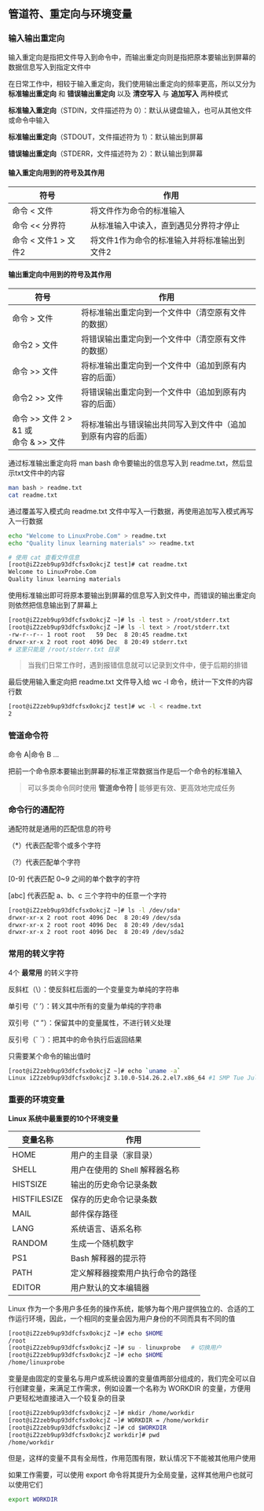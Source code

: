 

## 管道符、重定向与环境变量

### 输入输出重定向

输入重定向是指把文件导入到命令中，而输出重定向则是指把原本要输出到屏幕的数据信息写入到指定文件中

在日常工作中，相较于输入重定向，我们使用输出重定向的频率更高，所以又分为 **标准输出重定向** 和 **错误输出重定向** 以及 **清空写入** 与 **追加写入** 两种模式

**标准输入重定向**（STDIN，文件描述符为 0）：默认从键盘输入，也可从其他文件或命令中输入

**标准输出重定向**（STDOUT，文件描述符为 1）：默认输出到屏幕

**错误输出重定向**（STDERR，文件描述符为 2）：默认输出到屏幕

#### 输入重定向用到的符号及其作用

| 符号                 | 作用                                         |
| -------------------- | -------------------------------------------- |
| 命令 < 文件          | 将文件作为命令的标准输入                     |
| 命令 << 分界符       | 从标准输入中读入，直到遇见分界符才停止       |
| 命令 < 文件1 > 文件2 | 将文件1作为命令的标准输入并将标准输出到文件2 |

#### 输出重定向中用到的符号及其作用

| 符号                                       | 作用                                                         |
| ------------------------------------------ | ------------------------------------------------------------ |
| 命令 > 文件                                | 将标准输出重定向到一个文件中（清空原有文件的数据）           |
| 命令2 > 文件                               | 将错误输出重定向到一个文件中（清空原有文件的数据）           |
| 命令 >> 文件                               | 将标准输出重定向到一个文件中（追加到原有内容的后面）         |
| 命令2 >> 文件                              | 将错误输出重定向到一个文件中（追加到原有内容的后面）         |
| 命令 >> 文件 2 > &1 或<br />命令 & >> 文件 | 将标准输出与错误输出共同写入到文件中（追加到原有内容的后面） |

通过标准输出重定向将 man bash 命令要输出的信息写入到 readme.txt，然后显示txt文件中的内容

```bash
man bash > readme.txt
cat readme.txt
```

通过覆盖写入模式向 readme.txt 文件中写入一行数据，再使用追加写入模式再写入一行数据

```bash
echo "Welcome to LinuxProbe.Com" > readme.txt
echo "Quality linux learning materials" >> readme.txt

# 使用 cat 查看文件信息
[root@iZ2zeb9up93dfcfsx0okcjZ test]# cat readme.txt 
Welcome to LinuxProbe.Com
Quality linux learning materials
```

使用标准输出即可将原本要输出到屏幕的信息写入到文件中，而错误的输出重定向则依然把信息输出到了屏幕上

```bash
[root@iZ2zeb9up93dfcfsx0okcjZ ~]# ls -l test > /root/stderr.txt
[root@iZ2zeb9up93dfcfsx0okcjZ ~]# ls -l text > /root/stderr.txt
-rw-r--r-- 1 root root   59 Dec  8 20:45 readme.txt
drwxr-xr-x 2 root root 4096 Dec  8 20:49 stderr.txt
# 这里只能是 /root/stderr.txt 目录
```

> 当我们日常工作时，遇到报错信息就可以记录到文件中，便于后期的排错

最后使用输入重定向把 readme.txt 文件导入给 wc -l 命令，统计一下文件的内容行数

```bash
[root@iZ2zeb9up93dfcfsx0okcjZ test]# wc -l < readme.txt
2
```

### 管道命令符

命令 A|命令 B  ... 

把前一个命令原本要输出到屏幕的标准正常数据当作是后一个命令的标准输入

> 可以多类命令同时使用 **管道命令符 |** 能够更有效、更高效地完成任务

### 命令行的通配符

通配符就是通用的匹配信息的符号

（*）代表匹配零个或多个字符

（?）代表匹配单个字符

[0-9] 代表匹配 0~9 之间的单个数字的字符

[abc] 代表匹配  a、b、c 三个字符中的任意一个字符

```bash
[root@iZ2zeb9up93dfcfsx0okcjZ ~]# ls -l /dev/sda*
drwxr-xr-x 2 root root 4096 Dec  8 20:49 /dev/sda
drwxr-xr-x 2 root root 4096 Dec  8 20:49 /dev/sda1
drwxr-xr-x 2 root root 4096 Dec  8 20:49 /dev/sda2
```

### 常用的转义字符

4个 **最常用** 的转义字符

反斜杠（\）：使反斜杠后面的一个变量变为单纯的字符串

单引号（‘ ’）：转义其中所有的变量为单纯的字符串

双引号（“ ”）：保留其中的变量属性，不进行转义处理

反引号（\` `）：把其中的命令执行后返回结果

只需要某个命令的输出值时

```bash
[root@iZ2zeb9up93dfcfsx0okcjZ ~]# echo `uname -a`
Linux iZ2zeb9up93dfcfsx0okcjZ 3.10.0-514.26.2.el7.x86_64 #1 SMP Tue Jul 4 15:04:05 UTC 2017 x86_64 x86_64 x86_64 GNU/Linux
```

### 重要的环境变量

**Linux 系统中最重要的10个环境变量**

| 变量名称     | 作用                             |
| ------------ | -------------------------------- |
| HOME         | 用户的主目录（家目录）           |
| SHELL        | 用户在使用的 Shell 解释器名称    |
| HISTSIZE     | 输出的历史命令记录条数           |
| HISTFILESIZE | 保存的历史命令记录条数           |
| MAIL         | 邮件保存路径                     |
| LANG         | 系统语言、语系名称               |
| RANDOM       | 生成一个随机数字                 |
| PS1          | Bash 解释器的提示符              |
| PATH         | 定义解释器搜索用户执行命令的路径 |
| EDITOR       | 用户默认的文本编辑器             |

Linux 作为一个多用户多任务的操作系统，能够为每个用户提供独立的、合适的工作运行环境，因此，一个相同的变量会因为用户身份的不同而具有不同的值

```bash
[root@iZ2zeb9up93dfcfsx0okcjZ ~]# echo $HOME
/root
[root@iZ2zeb9up93dfcfsx0okcjZ ~]# su - linuxprobe   # 切换用户
[root@iZ2zeb9up93dfcfsx0okcjZ ~]# echo $HOME
/home/linuxprobe
```

变量是由固定的变量名与用户或系统设置的变量值两部分组成的，我们完全可以自行创建变量，来满足工作需求，例如设置一个名称为 WORKDIR 的变量，方便用户更轻松地直接进入一个较复杂的目录

```bash
[root@iZ2zeb9up93dfcfsx0okcjZ ~]# mkdir /home/workdir
[root@iZ2zeb9up93dfcfsx0okcjZ ~]# WORKDIR = /home/workdir
[root@iZ2zeb9up93dfcfsx0okcjZ ~]# cd $WORKDIR
[root@iZ2zeb9up93dfcfsx0okcjZ workdir]# pwd
/home/workdir
```

但是，这样的变量不具有全局性，作用范围有限，默认情况下不能被其他用户使用

如果工作需要，可以使用 export 命令将其提升为全局变量，这样其他用户也就可以使用它们

```bash
export WORKDIR
```






